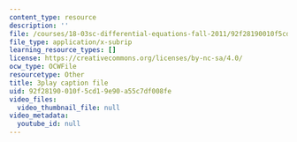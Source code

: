 ```yaml
---
content_type: resource
description: ''
file: /courses/18-03sc-differential-equations-fall-2011/92f28190010f5cd19e90a55c7df008fe_te6Mplq3DCU.vtt
file_type: application/x-subrip
learning_resource_types: []
license: https://creativecommons.org/licenses/by-nc-sa/4.0/
ocw_type: OCWFile
resourcetype: Other
title: 3play caption file
uid: 92f28190-010f-5cd1-9e90-a55c7df008fe
video_files:
  video_thumbnail_file: null
video_metadata:
  youtube_id: null
---
```

